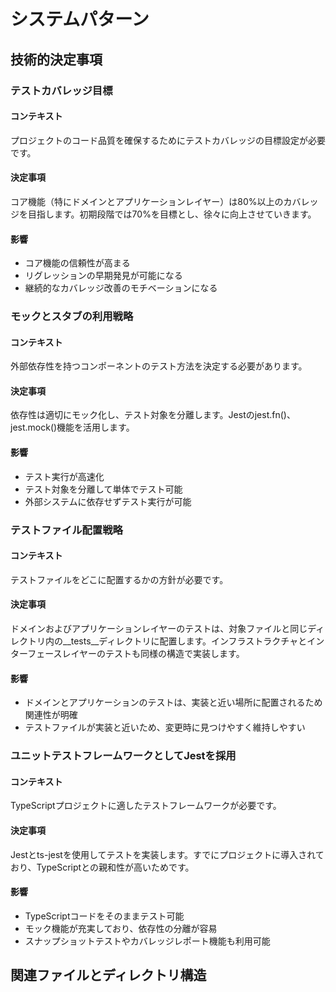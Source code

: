 # システムパターン

## 技術的決定事項

### テストカバレッジ目標

#### コンテキスト
プロジェクトのコード品質を確保するためにテストカバレッジの目標設定が必要です。

#### 決定事項
コア機能（特にドメインとアプリケーションレイヤー）は80%以上のカバレッジを目指します。初期段階では70%を目標とし、徐々に向上させていきます。

#### 影響
- コア機能の信頼性が高まる
- リグレッションの早期発見が可能になる
- 継続的なカバレッジ改善のモチベーションになる

### モックとスタブの利用戦略

#### コンテキスト
外部依存性を持つコンポーネントのテスト方法を決定する必要があります。

#### 決定事項
依存性は適切にモック化し、テスト対象を分離します。Jestのjest.fn()、jest.mock()機能を活用します。

#### 影響
- テスト実行が高速化
- テスト対象を分離して単体でテスト可能
- 外部システムに依存せずテスト実行が可能

### テストファイル配置戦略

#### コンテキスト
テストファイルをどこに配置するかの方針が必要です。

#### 決定事項
ドメインおよびアプリケーションレイヤーのテストは、対象ファイルと同じディレクトリ内の__tests__ディレクトリに配置します。インフラストラクチャとインターフェースレイヤーのテストも同様の構造で実装します。

#### 影響
- ドメインとアプリケーションのテストは、実装と近い場所に配置されるため関連性が明確
- テストファイルが実装と近いため、変更時に見つけやすく維持しやすい

### ユニットテストフレームワークとしてJestを採用

#### コンテキスト
TypeScriptプロジェクトに適したテストフレームワークが必要です。

#### 決定事項
Jestとts-jestを使用してテストを実装します。すでにプロジェクトに導入されており、TypeScriptとの親和性が高いためです。

#### 影響
- TypeScriptコードをそのままテスト可能
- モック機能が充実しており、依存性の分離が容易
- スナップショットテストやカバレッジレポート機能も利用可能

## 関連ファイルとディレクトリ構造
